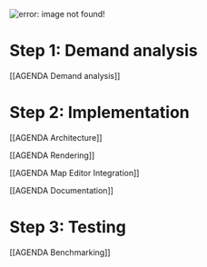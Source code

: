 ![error: image not found!](https://raw.githubusercontent.com/inexorgame/visualisations/ee7c9356415c966670637256c8a57e75d2071265/agenda/agenda_logo_2.png)

# Step 1: Demand analysis
[[AGENDA Demand analysis]]

# Step 2: Implementation
[[AGENDA Architecture]]

[[AGENDA Rendering]]

[[AGENDA Map Editor Integration]]

[[AGENDA Documentation]]

# Step 3: Testing
[[AGENDA Benchmarking]]
